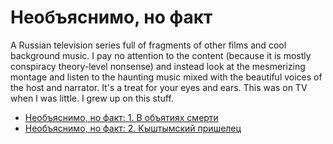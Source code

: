 # Необъяснимо, но факт

A Russian television series full of fragments of other films and cool background music. I pay no attention to the content (because it is mostly conspiracy theory-level nonsense) and instead look at the mesmerizing montage and listen to the haunting music mixed with the beautiful voices of the host and narrator. It's a treat for your eyes and ears. This was on TV when I was little. I grew up on this stuff.

* [Необъяснимо, но факт: 1. В объятиях смерти](../2025/09/27/nnf-001.md)
* [Необъяснимо, но факт: 2. Кыштымский пришелец](../2025/09/25/nnf-002.md)
